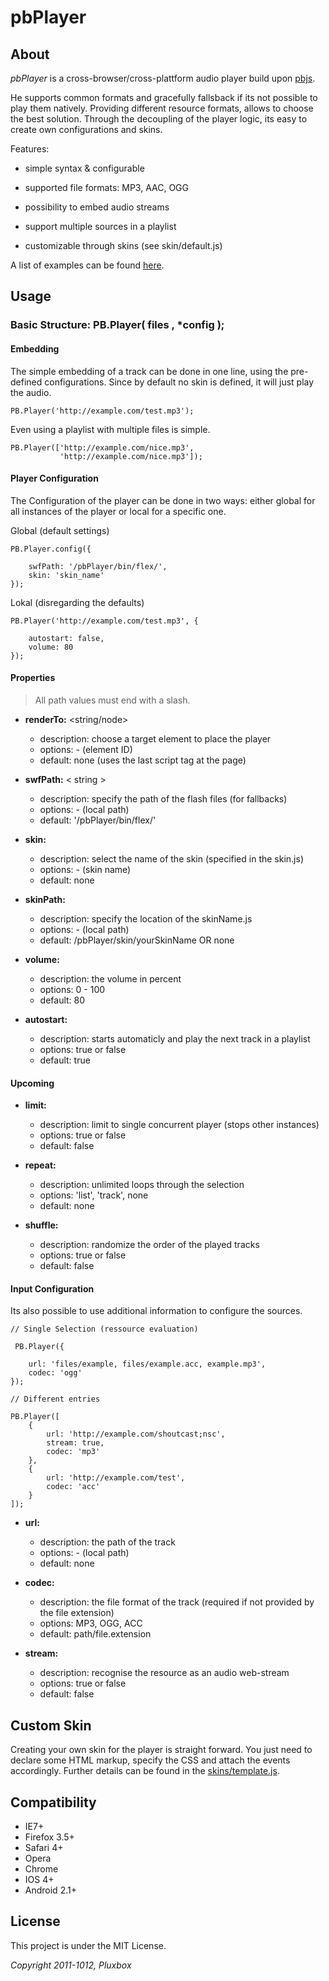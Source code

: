 pbPlayer
========

About
-----

*pbPlayer* is a cross-browser/cross-plattform audio player build upon [pbjs]([https://github.com/Saartje87/pbjs]).

He supports common formats and gracefully fallsback if its not possible to play them natively. Providing different resource formats, allows to choose the best solution. Through the decoupling of the player logic, its easy to create own configurations and skins.

Features:

- simple syntax & configurable

- supported file formats: MP3, AAC, OGG

- possibility to embed audio streams

- support multiple sources in a playlist

- customizable through skins (see skin/default.js)

A list of examples can be found [here](http://github.com/pluxbox/pbPlayer/index.html).


Usage
-----

### Basic Structure: PB.Player( files , *config );

#### Embedding

The simple embedding of a track can be done in one line, using the pre-defined configurations.
Since by default no skin is defined, it will just play the audio.

    PB.Player('http://example.com/test.mp3');

Even using a playlist with multiple files is simple.

    PB.Player(['http://example.com/nice.mp3',
			   'http://example.com/nice.mp3']);


#### Player Configuration

The Configuration of the player can be done in two ways: either global for all instances of the player or local for a specific one.

Global (default settings)

    PB.Player.config({

    	swfPath: '/pbPlayer/bin/flex/',
    	skin: 'skin_name'
    });


Lokal (disregarding the defaults)

    PB.Player('http://example.com/test.mp3', {

    	autostart: false,
        volume: 80
    });

#### Properties

> All path values must end with a slash.

- **renderTo:** <string/node>
	- description: choose a target element to place the player
	- options: - (element ID)
	- default: none (uses the last script tag at the page)

- **swfPath:** < string >
	- description: specify the path of the flash files (for fallbacks)
	- options: - (local path)
	- default: '/pbPlayer/bin/flex/'

- **skin:** <string>
	- description: select the name of the skin (specified in the skin.js)
	- options: - (skin name)
	- default: none

- **skinPath:** <string>
	- description: specify the location of the skinName.js
	- options:  - (local path)
	- default: /pbPlayer/skin/yourSkinName OR none

- **volume:** <number>
	- description: the volume in percent
	- options: 0 - 100
	- default: 80

- **autostart:** <boolean>
	- description: starts automaticly and play the next track in a playlist
	- options: true or false
	- default: true


#### Upcoming

- **limit:** <boolean>
	- description: limit to single concurrent player (stops other instances)
	- options: true or false
	- default: false

- **repeat:** <string>
	- description: unlimited loops through the selection
	- options: 'list', 'track', none
	- default: none

- **shuffle:** <boolean>
	- description: randomize the order of the played tracks
	- options: true or false
	- default: false


#### Input Configuration

Its also possible to use additional information to configure the sources.

    // Single Selection (ressource evaluation)

     PB.Player({

        url: 'files/example, files/example.acc, example.mp3',
        codec: 'ogg'
    });

    // Different entries

    PB.Player([
        {
            url: 'http://example.com/shoutcast;nsc',
            stream: true,
    	    codec: 'mp3'
        },
        {
            url: 'http://example.com/test',
            codec: 'acc'
        }
    ]);

- **url:** <string>
	- description: the path of the track
	- options: - (local path)
	- default: none

- **codec:** <string>
	- description: the file format of the track (required if not provided by the file extension)
	- options: MP3, OGG, ACC
	- default: path/file.extension

- **stream:** <boolean>
	- description: recognise the resource as an audio web-stream
	- options: true or false
	- default: false


Custom Skin
-----------

Creating your own skin for the player is straight forward. You just need to declare some HTML markup, specify the CSS and attach the events accordingly. Further details can be found in the [skins/template.js](http://github.com/pluxbox/pbPlayer/skins/test.js).


Compatibility
-------------

- IE7+
- Firefox 3.5+
- Safari 4+
- Opera
- Chrome
- IOS 4+
- Android 2.1+


License
-------
This project is under the MIT License.

*Copyright 2011-1012, Pluxbox*